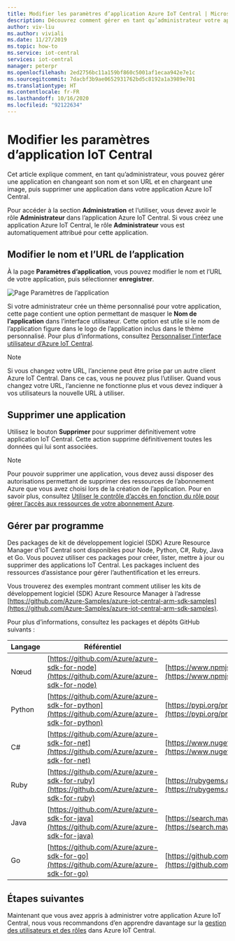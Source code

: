 ```yaml
---
title: Modifier les paramètres d’application Azure IoT Central | Microsoft Docs
description: Découvrez comment gérer en tant qu’administrateur votre application Azure IoT Central en changeant son nom et son URL et en chargeant une image, puis supprimer l’application.
author: viv-liu
ms.author: viviali
ms.date: 11/27/2019
ms.topic: how-to
ms.service: iot-central
services: iot-central
manager: peterpr
ms.openlocfilehash: 2ed2756bc11a159bf860c5001af1ecaa942e7e1c
ms.sourcegitcommit: 7dacbf3b9ae0652931762bd5c8192a1a3989e701
ms.translationtype: HT
ms.contentlocale: fr-FR
ms.lasthandoff: 10/16/2020
ms.locfileid: "92122634"
---
```

# <a name="change-iot-central-application-settings"></a>Modifier les paramètres d’application IoT Central



Cet article explique comment, en tant qu’administrateur, vous pouvez gérer une application en changeant son nom et son URL et en chargeant une image, puis supprimer une application dans votre application Azure IoT Central.

Pour accéder à la section **Administration** et l’utiliser, vous devez avoir le rôle **Administrateur** dans l’application Azure IoT Central. Si vous créez une application Azure IoT Central, le rôle **Administrateur** vous est automatiquement attribué pour cette application.

## <a name="change-application-name-and-url"></a>Modifier le nom et l’URL de l’application

À la page **Paramètres d’application**, vous pouvez modifier le nom et l’URL de votre application, puis sélectionner **enregistrer**.

![Page Paramètres de l’application](media/howto-administer/image0-a.png)

Si votre administrateur crée un thème personnalisé pour votre application, cette page contient une option permettant de masquer le **Nom de l’application** dans l’interface utilisateur. Cette option est utile si le nom de l’application figure dans le logo de l’application inclus dans le thème personnalisé. Pour plus d’informations, consultez [Personnaliser l’interface utilisateur d’Azure IoT Central](./howto-customize-ui.md).

> [!Note]
> Si vous changez votre URL, l’ancienne peut être prise par un autre client Azure IoT Central. Dans ce cas, vous ne pouvez plus l’utiliser. Quand vous changez votre URL, l’ancienne ne fonctionne plus et vous devez indiquer à vos utilisateurs la nouvelle URL à utiliser.

## <a name="delete-an-application"></a>Supprimer une application

Utilisez le bouton **Supprimer** pour supprimer définitivement votre application IoT Central. Cette action supprime définitivement toutes les données qui lui sont associées.

> [!Note]
> Pour pouvoir supprimer une application, vous devez aussi disposer des autorisations permettant de supprimer des ressources de l’abonnement Azure que vous avez choisi lors de la création de l’application. Pour en savoir plus, consultez [Utiliser le contrôle d’accès en fonction du rôle pour gérer l’accès aux ressources de votre abonnement Azure](../../role-based-access-control/role-assignments-portal.md).

## <a name="manage-programmatically"></a>Gérer par programme

Des packages de kit de développement logiciel (SDK) Azure Resource Manager d’IoT Central sont disponibles pour Node, Python, C#, Ruby, Java et Go. Vous pouvez utiliser ces packages pour créer, lister, mettre à jour ou supprimer des applications IoT Central. Les packages incluent des ressources d’assistance pour gérer l’authentification et les erreurs.

Vous trouverez des exemples montrant comment utiliser les kits de développement logiciel (SDK) Azure Resource Manager à l’adresse [https://github.com/Azure-Samples/azure-iot-central-arm-sdk-samples](https://github.com/Azure-Samples/azure-iot-central-arm-sdk-samples).

Pour plus d’informations, consultez les packages et dépôts GitHub suivants :

| Langage | Référentiel | Package |
| ---------| ---------- | ------- |
| Nœud | [https://github.com/Azure/azure-sdk-for-node](https://github.com/Azure/azure-sdk-for-node) | [https://www.npmjs.com/package/azure-arm-iotcentral](https://www.npmjs.com/package/azure-arm-iotcentral)
| Python |[https://github.com/Azure/azure-sdk-for-python](https://github.com/Azure/azure-sdk-for-python) | [https://pypi.org/project/azure-mgmt-iotcentral](https://pypi.org/project/azure-mgmt-iotcentral)
| C# | [https://github.com/Azure/azure-sdk-for-net](https://github.com/Azure/azure-sdk-for-net) | [https://www.nuget.org/packages/Microsoft.Azure.Management.IotCentral](https://www.nuget.org/packages/Microsoft.Azure.Management.IotCentral)
| Ruby | [https://github.com/Azure/azure-sdk-for-ruby](https://github.com/Azure/azure-sdk-for-ruby) | [https://rubygems.org/gems/azure_mgmt_iot_central](https://rubygems.org/gems/azure_mgmt_iot_central)
| Java | [https://github.com/Azure/azure-sdk-for-java](https://github.com/Azure/azure-sdk-for-java) | [https://search.maven.org/search?q=a:azure-mgmt-iotcentral](https://search.maven.org/search?q=a:azure-mgmt-iotcentral)
| Go | [https://github.com/Azure/azure-sdk-for-go](https://github.com/Azure/azure-sdk-for-go) | [https://github.com/Azure/azure-sdk-for-go](https://github.com/Azure/azure-sdk-for-go)

## <a name="next-steps"></a>Étapes suivantes

Maintenant que vous avez appris à administrer votre application Azure IoT Central, nous vous recommandons d’en apprendre davantage sur la [gestion des utilisateurs et des rôles](howto-manage-users-roles.md) dans Azure IoT Central.